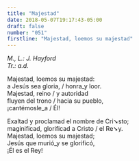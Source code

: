```yaml
---
title: "Majestad"
date: 2018-05-07T19:17:43-05:00
draft: false
number: "051"
firstline: "Majestad, loemos su majestad"
---
```


_M., L.: J. Hayford_  
_Tr.: a.d._

Majestad, loemos su majestad:  
a Jesús sea gloria, / honra_y loor.  
Majestad, reino / y autoridad  
fluyen del trono / hacia su pueblo,  
¡cantémosle_a / Él!

Exaltad y proclamad el nombre de Cri➘sto;  
maginificad, glorificad a Cristo / el Re➘y.  
Majestad, loemos su majestad;  
Jesús que murió_y se glorificó,  
¡Él es el Rey!
